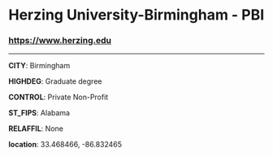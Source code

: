 # Herzing University-Birmingham - PBI
### https://www.herzing.edu
---
**CITY**: Birmingham

**HIGHDEG**: Graduate degree

**CONTROL**: Private Non-Profit

**ST_FIPS**: Alabama

**RELAFFIL**: None

**location**: 33.468466, -86.832465